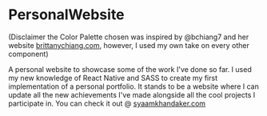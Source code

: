 # PersonalWebsite 
(Disclaimer the Color Palette chosen was inspired by @bchiang7 and her website [brittanychiang.com](https://www.brittanychiang.com), however, I used my own take on every other component)

A personal website to showcase some of the work I've done so far. I used my new knowledge of React Native and SASS to create my first implementation of a personal portfolio. It stands to be a website where I can update all the new achievements I've made alongside all the cool projects I participate in. You can check it out @ [syaamkhandaker.com](syaamkhandaker.com)
